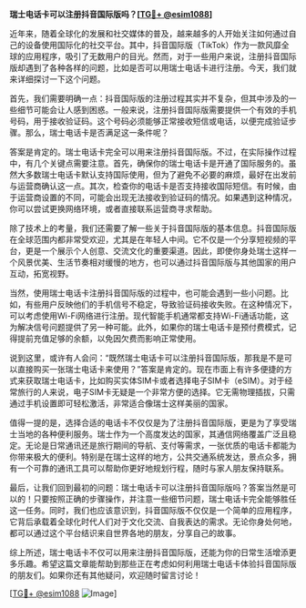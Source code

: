 **瑞士电话卡可以注册抖音国际版吗？[[TG💪+ @esim1088](https://t.me/s/esim1088)]**

近年来，随着全球化的发展和社交媒体的普及，越来越多的人开始关注如何通过自己的设备使用国际化的社交平台。其中，抖音国际版（TikTok）作为一款风靡全球的应用程序，吸引了无数用户的目光。然而，对于一些用户来说，注册抖音国际版却遇到了各种各样的问题，比如是否可以用瑞士电话卡进行注册。今天，我们就来详细探讨一下这个问题。

首先，我们需要明确一点：抖音国际版的注册过程其实并不复杂，但其中涉及的一些细节可能会让人感到困惑。一般来说，注册抖音国际版需要提供一个有效的手机号码，用于接收验证码。这个号码必须能够正常接收短信或电话，以便完成验证步骤。那么，瑞士电话卡是否满足这一条件呢？

答案是肯定的。瑞士电话卡完全可以用来注册抖音国际版。不过，在实际操作过程中，有几个关键点需要注意。首先，确保你的瑞士电话卡是开通了国际服务的。虽然大多数瑞士电话卡默认支持国际使用，但为了避免不必要的麻烦，最好在出发前与运营商确认这一点。其次，检查你的电话卡是否支持接收国际短信。有时候，由于运营商设置的不同，可能会出现无法接收到验证码的情况。如果遇到这种情况，你可以尝试更换网络环境，或者直接联系运营商寻求帮助。

除了技术上的考量，我们还需要了解一些关于抖音国际版的基本信息。抖音国际版在全球范围内都非常受欢迎，尤其是在年轻人中间。它不仅是一个分享短视频的平台，更是一个展示个人创意、交流文化的重要渠道。因此，即使你身处瑞士这样一个风景优美、生活节奏相对缓慢的地方，也可以通过抖音国际版与其他国家的用户互动，拓宽视野。

当然，使用瑞士电话卡注册抖音国际版的过程中，也可能会遇到一些小问题。比如，有些用户反映他们的手机信号不稳定，导致验证码接收失败。在这种情况下，可以考虑使用Wi-Fi网络进行注册。现代智能手机通常都支持Wi-Fi通话功能，这为解决信号问题提供了另一种可能。此外，如果你的瑞士电话卡是预付费模式，记得提前充值足够的余额，以免因欠费而影响正常使用。

说到这里，或许有人会问：“既然瑞士电话卡可以注册抖音国际版，那我是不是可以直接购买一张瑞士电话卡来使用？”答案是肯定的。现在市面上有许多便捷的方式来获取瑞士电话卡，比如购买实体SIM卡或者选择电子SIM卡（eSIM）。对于经常旅行的人来说，电子SIM卡无疑是一个非常方便的选择。它无需物理插拔，只需通过手机设置即可轻松激活，非常适合像瑞士这样美丽的国家。

值得一提的是，选择合适的电话卡不仅仅是为了注册抖音国际版，更是为了享受瑞士当地的各种便利服务。瑞士作为一个高度发达的国家，其通信网络覆盖广泛且稳定。无论是日常通讯还是旅行期间的导航、支付等需求，一张优质的电话卡都能为你带来极大的便利。特别是在瑞士这样的地方，公共交通系统发达，景点众多，拥有一个可靠的通讯工具可以帮助你更好地规划行程，随时与家人朋友保持联系。

最后，让我们回到最初的问题：瑞士电话卡可以注册抖音国际版吗？答案当然是可以的！只要按照正确的步骤操作，并注意一些细节问题，瑞士电话卡完全能够胜任这一任务。同时，我们也应该意识到，抖音国际版不仅仅是一个简单的应用程序，它背后承载着全球化时代人们对于文化交流、自我表达的需求。无论你身处何地，都可以通过这个平台结识来自世界各地的朋友，分享自己的故事。

综上所述，瑞士电话卡不仅可以用来注册抖音国际版，还能为你的日常生活增添更多乐趣。希望这篇文章能帮助到那些正在考虑如何利用瑞士电话卡体验抖音国际版的朋友们。如果你还有其他疑问，欢迎随时留言讨论！

[[TG💪+ @esim1088](https://t.me/s/esim1088) ![Image](https://i.postimg.cc/4NQfJmqS/Snipaste-2025-05-13-00-14-12.png)]